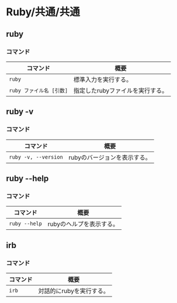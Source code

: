 # Ruby/共通/共通

## ruby

### コマンド

|コマンド|概要|
|---|---|
|`ruby`|標準入力を実行する。|
|`ruby ファイル名 [引数]`|指定したrubyファイルを実行する。|

## ruby -v

### コマンド

| コマンド             | 概要                         |
| -------------------- | ---------------------------- |
| `ruby -v, --version` | rubyのバージョンを表示する。 |

## ruby --help

### コマンド

| コマンド      | 概要                     |
| ------------- | ------------------------ |
| `ruby --help` | rubyのヘルプを表示する。 |

## irb

### コマンド

| コマンド | 概要                     |
| -------- | ------------------------ |
| `irb`    | 対話的にrubyを実行する。 |
